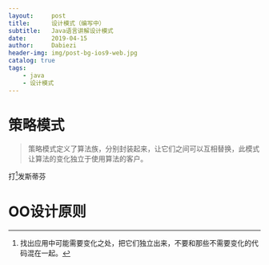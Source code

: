 ```yaml
---
layout:     post
title:      设计模式（编写中）
subtitle:   Java语言讲解设计模式
date:       2019-04-15
author:     Dabiezi
header-img: img/post-bg-ios9-web.jpg
catalog: true
tags:
    - java
    - 设计模式
---
```

# 策略模式
> 策略模式定义了算法族，分别封装起来，让它们之间可以互相替换，此模式让算法的变化独立于使用算法的客户。

打[^1]发斯蒂芬

# OO设计原则
[^1]:找出应用中可能需要变化之处，把它们独立出来，不要和那些不需要变化的代码混在一起。
[^2]:针对接口编程，而不是针对实现编程。
[^3]:多用组合，少用继承。
